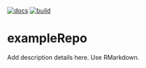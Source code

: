 [![docs](https://github.com/zarrarkhan/exampleRepo/actions/workflows/pkgdown.yaml/badge.svg)](https://github.com/zarrarkhan/exampleRepo/actions/workflows/pkgdown.yaml)
[![build](https://github.com/zarrarkhan/exampleRepo/actions/workflows/rcmd.yml/badge.svg)](https://github.com/zarrarkhan/exampleRepo/actions/workflows/rcmd.yml)


# exampleRepo

Add description details here. Use RMarkdown.

